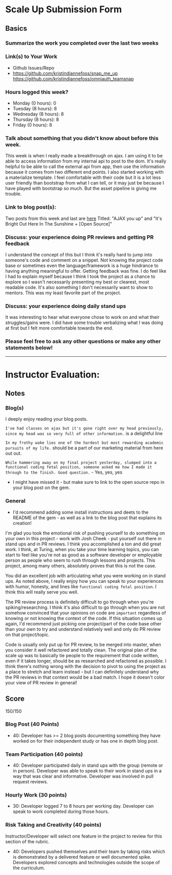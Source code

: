 # Scale Up Submission Form

## Basics

### Summarize the work you completed over the last two weeks

### Link(s) to Your Work

 - Github Issues/Repo
 -   https://github.com/kristindiannefoss/snap_me_up  https://github.com/kristindiannefoss/omniauth_teamsnap

### Hours logged this week?

- Monday (0 hours): 0
- Tuesday (8 hours): 8
- Wednesday (8 hours): 8
- Thursday (8 hours): 8
- Friday (0 hours): 8


### Talk about something that you didn't know about before this week.  
This week is when I really made a breakthrough on ajax.  I am using it to be able to access information from my internal api to post to the dom.  It's really helpful to be able to call the external api from app, then use the information because it comes from two different end points.  I also started working with a materialize template.  I feel comfortable with their code but it is a lot less user friendly than bootstrap from what I can tell, or it may just be because I have played with bootstrap so much.  But the asset pipeline is giving me trouble.  

### Link to blog post(s):
Two posts from this week and last are [here](http://codeschoolforwizardsstarttofinish.blogspot.com/)
Titled: "AJAX you up" and "It's Bright Out Here In The Sunshine + [Open Source]"

### Discuss: your experience doing PR reviews and getting PR feedback
I understand the concept of this but I think it's really hard to jump into someone's code and comment on a snippet.  Not knowing the project code base or sometimes even the language/framework is a huge hindrance to having anything meaningful to offer.  Getting feedback was fine.  I do feel like I had to explain myself because I think I took the project as a chance to explore so I wasn't necessarily presenting my best or clearest, most readable code.  It's also something I don't necessarily want to show to mentors.  This was my least favorite part of the project.  

### Discuss: your experience doing daily stand ups
It was interesting to hear what everyone chose to work on and what their struggles/gains were.  I did have some trouble verbalizing what I was doing at first but I felt more comfortable towards the end.  

### Please feel free to ask any other questions or make any other statements below!

-----

# Instructor Evaluation:

## Notes

### Blog(s)

I deeply enjoy reading your blog posts.

`I've had classes on ajax but it's gone right over my head previously, since my head was so very full of other information.` is a delightful line

`In my frothy wake lies one of the hardest but most rewarding academic pursuits of my life.` should be a part of our marketing material from here out out.

`While hammering away on my final project yesterday, slumped into a functional coding fetal position, someone asked me how I made it through to the finish. Good question.` - Yes, yes, yes

- I might have missed it - but make sure to link to the open source repo in your blog post on the gem.

### General

- I'd recommend adding some install instructions and deets to the README of the gem - as well as a link to the blog post that explains its creation!

I'm glad you took the emotional risk of pushing yourself to do something on your own in this project - work with Josh Cheek - put yourself out there in stand ups and in PR reviews. I think you accomplished a ton and did great work. I think, at Turing, when you take your time learning topics, you can start to feel like you're not as good as a software developer or employable person as people who seem to rush through lessons and projects. This project, among many others, absolutely proves that this is not the case.

You did an excellent job with articulating what you were working on in stand ups. As noted above, I really enjoy how you can speak to your experiences with humor, honesty, and lines like `functional coding fetal position`. I think this will really serve you well.  

The PR review process is definitely difficult to go through when you're spiking/researching. I think it's also difficult to go through when you are not somehow convinced that your opinions on code are `important` regardless of knowing or not knowing the context of the code. If this situation comes up again, I'd recommend just picking one project/part of the code base other than your own to try and understand relatively well and only do PR review on that project/topic. 

Code is usually only put up for PR review, to be merged into master, when you consider it well refactored and totally clean. The original plan of the scale up was to basically tie people to the requirement that code written, even if it takes longer, should be as researched and refactored as possible. I think there's nothing wrong with the decision to pivot to using the project as a place to stretch and learn instead - but I can definitely understand why the PR reviews in that context would be a bad match. I hope it doesn't color your view of PR review in general!

## Score

150/150

### Blog Post (40 Points)  
  * 40: Developer has >= 2 blog posts documenting something they have worked on for their independent study or has one in depth blog post.

### Team Participation (40 points)

  * 40: Developer participated daily in stand ups with the group (remote or in person). Developer was able to speak to their work in stand ups in a way that was clear and informative. Developer was involved in pull request reviews.

### Hourly Work (30 points)

  * 30: Developer logged 7 to 8 hours per working day. Developer can speak to work completed during those hours.

### Risk Taking and Creativity (40 points)

  Instructor/Developer will select one feature in the project to review for this section of the rubric.

  * 40: Developers pushed themselves and their team by taking risks which is demonstrated by a delivered feature or well documented spike. Developers explored concepts and technologies outside the scope of the curriculum.
